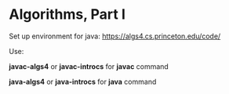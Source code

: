 # Algorithms, Part I

Set up environment for java: https://algs4.cs.princeton.edu/code/

Use:

**javac-algs4** or **javac-introcs** for **javac** command

**java-algs4** or **java-introcs** for **java** command
